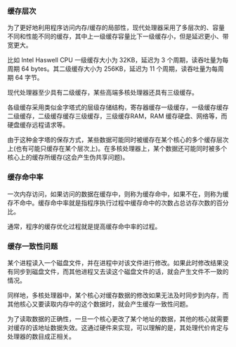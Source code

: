 

### 缓存层次

为了更好地利用程序访问内存/缓存的局部性，现代处理器采用了多层次的、容量不同和性能不同的缓存，其中上一级缓存容量比下一级缓存小，但是延迟更小、带宽更大。

比如 Intel Haswell CPU 一级缓存大小为 32KB，延迟为 3 个周期，读吞吐量为每周期 64 bytes。其二级缓存大小为 256KB，延迟为 11 个周期，读吞吐量为每周期 64 字节。

现代处理器至少具有二级缓存，某些高端多核处理器还具有三级缓存。

各级缓存采用类似金字塔式的层级存储结构，寄存器缓存一级缓存，一级缓存缓存二级缓存，二级缓存缓存三级缓存，三级缓存RAM，RAM 缓存硬盘、网络等，而硬盘缓存远程请求等。

由于这种金字塔的保存方式，某些数据可能同时被缓存在某个核心的多个缓存层次上(也有可能只缓存在某个层次上)。在多核处理器上，某个数据还可能同时被多个核心上的缓存所缓存(这会产生伪共享问题)。


### 缓存命中率

一次内存访问，如果访问的数据在缓存中，则称为缓存命中，如果不在，则称为缓存不命中。缓存命中率就是指程序执行过程中缓存命中的次数占总访存次数的百分比。

通常，程序的缓存优化过程就是提高缓存命中率的过程。


### 缓存一致性问题

某个进程读入一个磁盘文件，并在进程中对该文件进行修改。如果此时修改结果没有同步到磁盘文件，而其他进程又去读这个磁盘文件的话，就会产生文件不一致的情况。

同样地，多核处理器中，某个核心对缓存数据的修改如果无法及时同步到内存，而其他核心又要读取内存中的这个数据时，就会产生缓存一致性问题。

为了读取数据的正确性，一旦一个核心更改了某个地址的数据，其他的核心就需要对缓存的该地址数据失效。这通过硬件来实现，可以理解的是，其处理代价肯定与处理器的数目成正相关。

